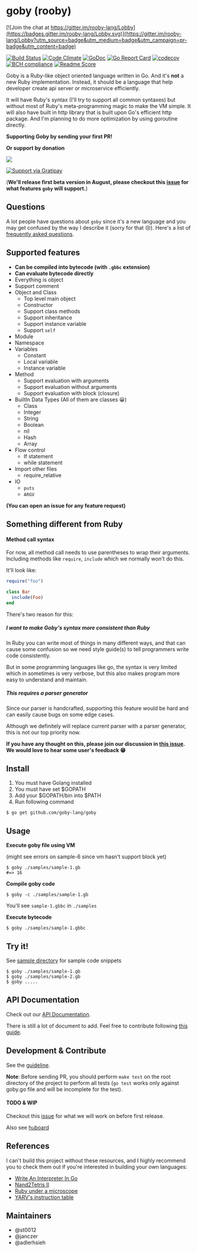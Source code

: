 # goby (rooby)

[![Join the chat at https://gitter.im/rooby-lang/Lobby](https://badges.gitter.im/rooby-lang/Lobby.svg)](https://gitter.im/rooby-lang/Lobby?utm_source=badge&utm_medium=badge&utm_campaign=pr-badge&utm_content=badge)

[![Build Status](https://travis-ci.org/goby-lang/goby.svg?branch=master)](https://travis-ci.org/goby-lang/goby)
[![Code Climate](https://codeclimate.com/github/goby-lang/goby/badges/gpa.svg)](https://codeclimate.com/github/goby-lang/goby)
[![GoDoc](https://godoc.org/github.com/goby-lang/goby?status.svg)](https://godoc.org/github.com/goby-lang/goby)
[![Go Report Card](https://goreportcard.com/badge/github.com/goby-lang/goby)](https://goreportcard.com/report/github.com/goby-lang/goby)
[![codecov](https://codecov.io/gh/goby-lang/goby/branch/master/graph/badge.svg)](https://codecov.io/gh/goby-lang/goby)
[![BCH compliance](https://bettercodehub.com/edge/badge/goby-lang/goby?branch=master)](https://bettercodehub.com/)
[![Readme Score](http://readme-score-api.herokuapp.com/score.svg?url=goby-lang/goby)](http://clayallsopp.github.io/readme-score?url=goby-lang/goby)

Goby is a Ruby-like object oriented language written in Go. And it's **not** a new Ruby implementation. Instead, it should be a language that help developer create api server or microservice efficiently.

It will have Ruby's syntax (I'll try to support all common syntaxes) but without most of Ruby's meta-programming magic to make the VM simple. It will also have built in http library that is built upon Go's efficient http package. And I'm planning to do more optimization by using goroutine directly.



**Supporting Goby by sending your first PR!**

**Or support by donation**

[![](https://img.shields.io/gratipay/user/st0012.svg)](https://img.shields.io/gratipay/user/st0012.svg)

[![Support via Gratipay](https://cdn.rawgit.com/gratipay/gratipay-badge/2.3.0/dist/gratipay.svg)](https://gratipay.com/goby/)

(**We'll release first beta version in August, please checkout this [issue](https://github.com/goby-lang/goby/issues/72) for what features `goby` will support.**)

## Questions

A lot people have questions about `goby` since it's a new language and you may get confused by the way I describe it (sorry for that 😢). Here's a list of [frequently asked questions](https://github.com/goby-lang/goby/wiki/Frequently-asked-questions).

## Supported features
- **Can be compiled into bytecode (with `.gbbc` extension)**
- **Can evaluate bytecode directly**
- Everything is object
- Support comment 
- Object and Class
    - Top level main object
    - Constructor
    - Support class methods
    - Support inheritance
    - Support instance variable
    - Support `self`
- Module
- Namespace
- Variables
    - Constant
    - Local variable
    - Instance variable
- Method
    - Support evaluation with arguments
    - Support evaluation without arguments
    - Support evaluation with block (closure)
- BuiltIn Data Types (All of them are classes 😀)
    - Class
    - Integer
    - String
    - Boolean
    - nil
    - Hash
    - Array
- Flow control
    - If statement
    - while statement
- Import other files
    - require_relative
- IO
    - `puts`
    - `ARGV`
    
**(You can open an issue for any feature request)**

## Something different from Ruby

#### Method call syntax
For now, all method call needs to use parentheses to wrap their arguments. Including methods like `require`, `include` which we normally won't do this.

It'll look like:

```ruby
require("foo")

class Bar
  include(Foo)
end
```

There's two reason for this:

##### I want to make Goby's syntax more consistent than Ruby
In Ruby you can write most of things in many different ways, and that can cause some confusion so we need style guide(s) to tell programmers write code consistently.

But in some programming languages like go, the syntax is very limited which in sometimes is very verbose, but this also makes program more easy to understand and maintain.

##### This requires a parser generator

Since our parser is handcrafted, supporting this feature would be hard and can easily cause bugs on some edge cases.

Although we definitely will replace current parser with a parser generator, this is not our top priority now.


**If you have any thought on this, please join our discussion in [this issue](https://github.com/goby-lang/goby/issues/84). We would love to hear some user's feedback 😁**

## Install

1. You must have Golang installed
2. You must have set $GOPATH
3. Add your $GOPATH/bin into $PATH
4. Run following command 

```
$ go get github.com/goby-lang/goby
```

## Usage

**Execute goby file using VM**

(might see errors on sample-6 since vm hasn't support block yet)

``` 
$ goby ./samples/sample-1.gb
#=> 16
```

**Compile goby code**

```
$ goby -c ./samples/sample-1.gb
```

You'll see `sample-1.gbbc` in `./samples`

**Execute bytecode**

```
$ goby ./samples/sample-1.gbbc
```

## Try it!

See [sample directory](https://github.com/goby-lang/goby/tree/master/samples) for sample code snippets

```
$ goby ./samples/sample-1.gb
$ goby ./samples/sample-2.gb
$ goby .....
```

## API Documentation

Check out our [API Documentation](https://goby-lang.github.io/api.doc/).

There is still a lot of document to add. Feel free to contribute following [this guide](https://github.com/goby-lang/api.doc#documenting-goby-code).

## Development & Contribute

See the [guideline](https://github.com/goby-lang/goby/blob/master/CONTRIBUTING.md).

**Note**: Before sending PR, you should perform `make test` on the root directory of the project to perform all tests (`go test` works only against goby.go file and will be incomplete for the test).

#### TODO & WIP

Checkout this [issue](https://github.com/goby-lang/goby/issues/72) for what we will work on before first release.

Also see [huboard](https://huboard.com/goby-lang/goby)


## References

I can't build this project without these resources, and I highly recommend you to check them out if you're interested in building your own languages:

- [Write An Interpreter In Go](https://interpreterbook.com)
- [Nand2Tetris II](https://www.coursera.org/learn/nand2tetris2/home/welcome)
- [Ruby under a microscope](http://patshaughnessy.net/ruby-under-a-microscope)
- [YARV's instruction table](http://www.atdot.net/yarv/insnstbl.html)

## Maintainers

- @st0012
- @janczer
- @adlerhsieh
